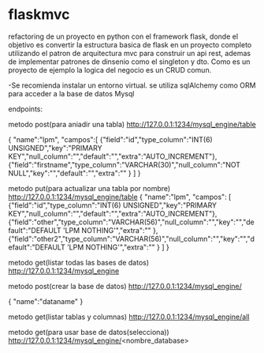 # flaskmvc
refactoring de un proyecto en python con el framework flask, donde el objetivo es convertir la estructura basica de flask en un proyecto completo utilizando el patron de arquitectura 
mvc para construir un api rest, ademas de implementar patrones de dinsenio como el singleton y dto.
Como es un proyecto de ejemplo la logica del negocio es un CRUD comun.

-Se recomienda instalar un entorno virtual. se utiliza sqlAlchemy como ORM para acceder a la base de datos Mysql 



endpoints:


metodo post(para aniadir una tabla)
http://127.0.0.1:1234/mysql_engine/table

{
    "name":"lpm",
    "campos":[
        {"field":"id","type_column":"INT(6) UNSIGNED","key":"PRIMARY KEY","null_column":"","default":"","extra":"AUTO_INCREMENT"},
        {"field":"firstname","type_column":"VARCHAR(30)","null_column":"NOT NULL","key":"","default":"","extra":"" }
    ]
}

metodo put(para actualizar una tabla por nombre)
http://127.0.0.1:1234/mysql_engine/table
{ 
    "name":"lpm", 
    "campos":
    [
        {"field":"id","type_column":"INT(6) UNSIGNED","key":"PRIMARY KEY","null_column":"","default":"","extra":"AUTO_INCREMENT"},
        {"field":"other","type_column":"VARCHAR(56)","null_column":"","key":"","default":"DEFAULT 'LPM NOTHING'","extra":"" },
        {"field":"other2","type_column":"VARCHAR(56)","null_column":"","key":"","default":"DEFAULT 'LPM NOTHING'","extra":"" } 
    ]
 }

metodo get(listar todas las bases de datos)
http://127.0.0.1:1234/mysql_engine


metodo post(crear la base de datos)
http://127.0.0.1:1234/mysql_engine/

{
    "name":"dataname"
}


metodo get(listar tablas y columnas)
http://127.0.0.1:1234/mysql_engine/all


metodo get(para usar base de datos(selecciona))
http://127.0.0.1:1234/mysql_engine/<nombre_database>


